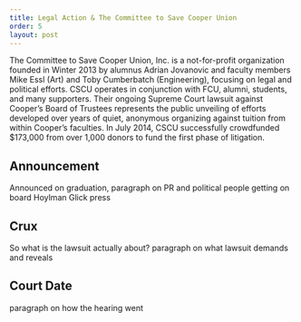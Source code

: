 ```yaml
---
title: Legal Action & The Committee to Save Cooper Union
order: 5
layout: post
---
```

The Committee to Save Cooper Union, Inc. is a not-for-profit organization founded in Winter 2013 by alumnus Adrian Jovanovic and faculty members Mike Essl (Art) and Toby Cumberbatch (Engineering), focusing on legal and political efforts. CSCU operates in conjunction with FCU, alumni, students, and many supporters. Their ongoing Supreme Court lawsuit against Cooper’s Board of Trustees represents the public unveiling of efforts developed over years of quiet, anonymous organizing against tuition from within Cooper’s faculties. In July 2014, CSCU successfully crowdfunded $173,000 from over 1,000 donors to fund the first phase of litigation.

## Announcement

Announced on graduation, paragraph on PR and political people getting on board Hoylman Glick press

## Crux

So what is the lawsuit actually about? paragraph on what lawsuit demands and reveals

## Court Date

paragraph on how the hearing went